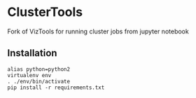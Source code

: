 # ClusterTools
Fork of VizTools for running cluster jobs from jupyter notebook

## Installation

```
alias python=python2
virtualenv env
. ./env/bin/activate
pip install -r requirements.txt